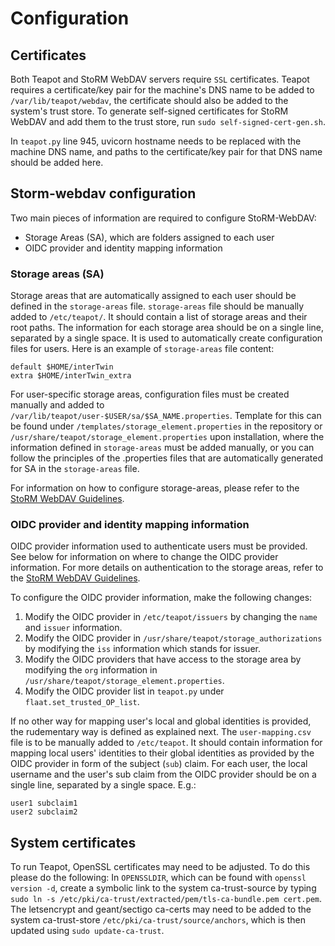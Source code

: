 # Configuration

## Certificates

Both Teapot and StoRM WebDAV servers require `SSL` certificates. Teapot requires
a certificate/key pair for the machine's DNS name to be added to `/var/lib/teapot/webdav`,
the certificate should also be added to the system's trust store. To generate self-signed
certificates for StoRM WebDAV and add them to the trust store, run
`sudo self-signed-cert-gen.sh`.

In `teapot.py` line 945, uvicorn hostname needs to be replaced with the machine DNS name,
and paths to the certificate/key pair for that DNS name should be added here.

## Storm-webdav configuration

Two main pieces of information are required to configure StoRM-WebDAV:

- Storage Areas (SA), which are folders assigned to each user
- OIDC provider and identity mapping information

### Storage areas (SA)

Storage areas that are automatically assigned to each user should be defined in the
`storage-areas` file. `storage-areas` file should be manually added to `/etc/teapot/`.
It should contain a list of storage areas and their root paths. The information for
each storage area should be on a single line, separated by a single space. It is used
to automatically create configuration files for users. Here is an example of
`storage-areas` file content:
```
default $HOME/interTwin
extra $HOME/interTwin_extra
```

For user-specific storage areas, configuration files must be created manually and
added to `/var/lib/teapot/user-$USER/sa/$SA_NAME.properties`.
Template for this can be found under `/templates/storage_element.properties` in
the repository or `/usr/share/teapot/storage_element.properties` upon installation,
where the information defined in `storage-areas` must be added manually, or you
can follow the principles of the .properties files that are automatically generated
for SA in the `storage-areas` file.

For information on how to configure storage-areas, please refer to the
[StoRM WebDAV Guidelines](https://github.com/italiangrid/storm-webdav/blob/master/doc/storage-area-configuration.md).

### OIDC provider and identity mapping information

OIDC provider information used to authenticate users must be provided. See below
for information on where to change the OIDC provider information. For more
details on authentication to the storage areas, refer to the
[StoRM WebDAV Guidelines](https://github.com/italiangrid/storm-webdav/blob/master/doc/storage-area-configuration.md).

To configure the OIDC provider information, make the following changes:

1. Modify the OIDC provider in `/etc/teapot/issuers` by changing the `name`
   and `issuer` information.
2. Modify the OIDC provider in `/usr/share/teapot/storage_authorizations` by
   modifying the `iss` information which stands for issuer.
3. Modify the OIDC providers that have access to the storage area by modifying
   the `org` information in `/usr/share/teapot/storage_element.properties`.
4. Modify the OIDC provider list in `teapot.py` under `flaat.set_trusted_OP_list`.

If no other way for mapping user's local and global identities is provided, the
rudementary way is defined as explained next. The `user-mapping.csv` file is to
be manually added to `/etc/teapot`. It should contain information for mapping local
users' identities to their global identities as provided by the OIDC provider in form
of the subject (`sub`) claim. For each user, the local username and the user's sub
claim from the OIDC provider should be on a single line, separated by a single space.
E.g.:

```
user1 subclaim1
user2 subclaim2
```

## System certificates

To run Teapot, OpenSSL certificates may need to be adjusted. To do this please do the
following: In `OPENSSLDIR`, which can be found with `openssl version -d`, create a
symbolic link to the system ca-trust-source by typing
`sudo ln -s /etc/pki/ca-trust/extracted/pem/tls-ca-bundle.pem cert.pem`.
The letsencrypt and geant/sectigo ca-certs may need to be added to the system
ca-trust-store `/etc/pki/ca-trust/source/anchors`, which is then updated using
`sudo update-ca-trust`.
